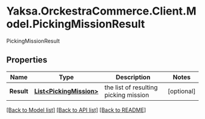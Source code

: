 # Yaksa.OrckestraCommerce.Client.Model.PickingMissionResult
PickingMissionResult

## Properties

Name | Type | Description | Notes
------------ | ------------- | ------------- | -------------
**Result** | [**List&lt;PickingMission&gt;**](PickingMission.md) | the list of resulting picking mission | [optional] 

[[Back to Model list]](../README.md#documentation-for-models) [[Back to API list]](../README.md#documentation-for-api-endpoints) [[Back to README]](../README.md)

